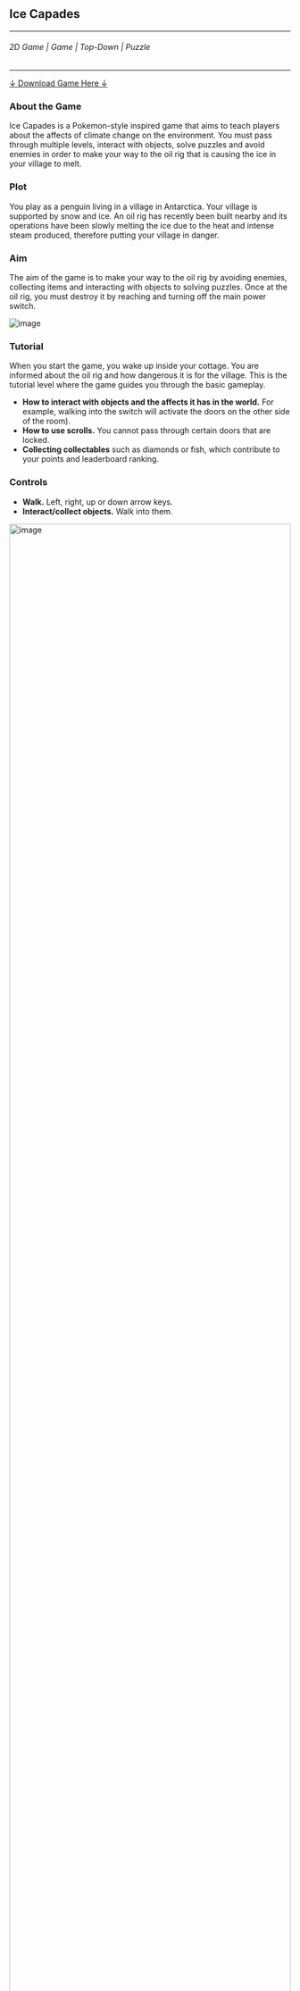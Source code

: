 <div class="parallax" style="height: 350px; background-image: url('../../assets/articles/projects-images/iceCapades/house-2.png');"></div>
<br>
<div class="writtenContent">

## Ice Capades
___

###### 2D Game | Game | Top-Down | Puzzle
___

<div class="download-container">
    <div class="download-link">
        <a href="../../assets/downloads/IceCapades.zip" class="button">↓ Download Game Here ↓</a>
    </div>
</div>

### About the Game

Ice Capades is a Pokemon-style inspired game that aims to teach players about the affects of climate change on the environment. You must pass through multiple levels, 
interact with objects, solve puzzles and avoid enemies in order to make your way to the oil rig that is causing the ice in your village to melt.

### Plot

You play as a penguin living in a village in Antarctica. Your village is supported by snow and ice. An oil rig has recently been 
built nearby and its operations have been slowly melting the ice due to the heat and intense steam produced, therefore putting your village in danger.

### Aim

The aim of the game is to make your way to the oil rig by avoiding enemies, collecting items and interacting with objects to solving puzzles. 
Once at the oil rig, you must destroy it by reaching and turning off the main power switch.

<!-- ----------- Image ----------- -->   
<div class="image-container">
  <img src="../../assets/articles/projects-images/iceCapades/story-help-1.PNG" alt="image" class="image"/> 
</div>
<!-- ----------------------------- -->

### Tutorial

When you start the game, you wake up inside your cottage. You are informed about the oil rig and how dangerous it is for the village. 
This is the tutorial level where the game guides you through the basic gameplay.

* **How to interact with objects and the affects it has in the world.** For example, walking into the switch will activate the doors on the other side of the room).
* **How to use scrolls.** You cannot pass through certain doors that are locked.
* **Collecting collectables** such as diamonds or fish, which contribute to your points and leaderboard ranking.

### Controls

* **Walk.** Left, right, up or down arrow keys.
* **Interact/collect objects.** Walk into them.

<!-- ----------- Image ----------- -->
<div class="image-container">
	<div class="rows"> 
		<div class="column-2 image-container">
			<img src="../../assets/articles/projects-images/iceCapades/IceCapades-menu-description.PNG" alt="image" style="width:100%">
		</div>
		<div class="column-2 image-container">
			<img src="../../assets/articles/projects-images/iceCapades/IceCapades-menu-controls.PNG" alt="image" style="width:100%">
		</div>  
	</div>
</div>
<!-- ----------------------------- -->
	
### Levels

Altogether there are 5 levels.

* **Level 1 -** The cottage where you wake up and have the tutorial.
* **Level 2 -** The village outside, where you live.
* **Level 3 -** The forest outside the village (I seemed to have forgotten that Antarctica has no trees...).
* **Level 4 -** The underwater level, where you swim through to get to the oil rig.
* **Level 5 -** The oil rig.

Throughout the game you also come across other characters and animals that have been affected by the ice rig and melting ice.

<!-- ----------- Image ----------- -->   
<div class="image-container">
  <img src="../../assets/articles/projects-images/iceCapades/story-help-2.png" alt="image" class="image"/> 
</div>
<!-- ----------------------------- -->

During the last level, you must navigate to the switch that shuts down the whole oil rig. Turning the switch off sets all the power reactors on fire, apparently.

<!-- ----------- Image ----------- -->   
<div class="image-container">
  <img src="../../assets/articles/projects-images/iceCapades/end-level.png" alt="image" class="image"/> 
</div>
<!-- ----------------------------- -->

After level 5 you are greeted by a thankful citizen who thanks you for saving the village from the ice rig that was melting the ice.
	
<!-- ----------- Image ----------- -->   
<div class="image-container">
  <img src="../../assets/articles/projects-images/iceCapades/story-help-1.PNG" alt="image" class="image"/> 
</div>
<!-- ----------------------------- -->

### Characters

The main character is the penguin (the player). There are different types of enemies for each level. Level 1 has polar bears, Level 2 has wolves, and Level 3 has Submarines and Jellyfish.

### Collectables


* **Fish:** Fish can be collected in order to score points throughout the game. These points add up to a total score at the end.
* **Scrolls:** There is a single scroll on every level. Each scroll has a question about climate change which must be answered correctly in order to get an extra 200 points.
* **Diamonds:** Similar to fish, these are collected in order to score points throughout the game. These are found more frequently and are therefore worth less points.
* **Chocolate Bar:** There is a single chocolate bar on every level. These are worth more points than fish and diamonds. There are usually puzzles that need to be solved in order to reach the chocolate bar.

### Interactables

Here are the things you can walk into which cause the environment to be affected:

* **Buttons:** Walking into these buttons would trigger certain blocks or stones to move allowing pathways to be cleared.
* **Keys:** Collecting keys allow you to open certain doors, including doors that lead to the next level.
	
<!-- ----------- Image ----------- -->   
<div class="image-container">
  <img src="../../assets/articles/projects-images/iceCapades/gates.PNG" alt="image" class="image"/> 
</div>
<!-- ----------------------------- -->

<div class="download-container">
    <div class="download-link">
        <a href="../../assets/downloads/IceCapades.zip" class="button">↓ Download Game Here ↓</a>
    </div>
</div>

</div>